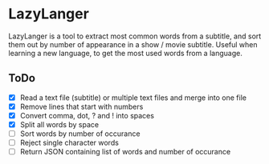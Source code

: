# LazyLanger

LazyLanger is a tool to extract most common words from a subtitle, and sort them out by number of appearance in a show / movie subtitle. Useful when learning a new language, to get the most used words from a language.

## ToDo

- [x] Read a text file (subtitle) or multiple text files and merge into one file
- [x] Remove lines that start with numbers
- [x] Convert comma, dot, ? and ! into spaces
- [x] Split all words by space
- [ ] Sort words by number of occurance
- [ ] Reject single character words
- [ ] Return JSON containing list of words and number of occurance

